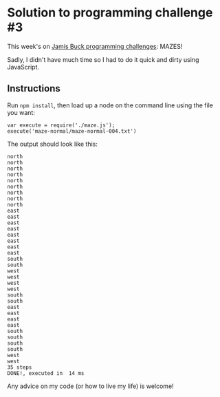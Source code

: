 # Solution to programming challenge #3

This week's on [Jamis Buck programming challenges](https://medium.com/@jamis/weekly-programming-challenge-3-932b16ddd957#.mhlsxrtbc): MAZES!

Sadly, I didn't have much time so I had to do it quick and dirty using JavaScript.

## Instructions

Run `npm install`, then load up a node on the command line using the file you want:

```
var execute = require('./maze.js');
execute('maze-normal/maze-normal-004.txt')
```

The output should look like this:
```
north
north
north
north
north
north
north
north
north
east
east
east
east
east
east
east
east
south
south
west
west
west
west
south
south
east
east
east
east
south
south
south
south
west
west
35 steps
DONE!, executed in  14 ms
```

Any advice on my code (or how to live my life) is welcome!
